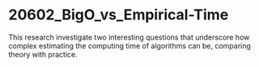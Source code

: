# 20602_BigO_vs_Empirical-Time
This research investigate two interesting questions that underscore how complex estimating the computing time of algorithms can be, comparing theory with practice.
